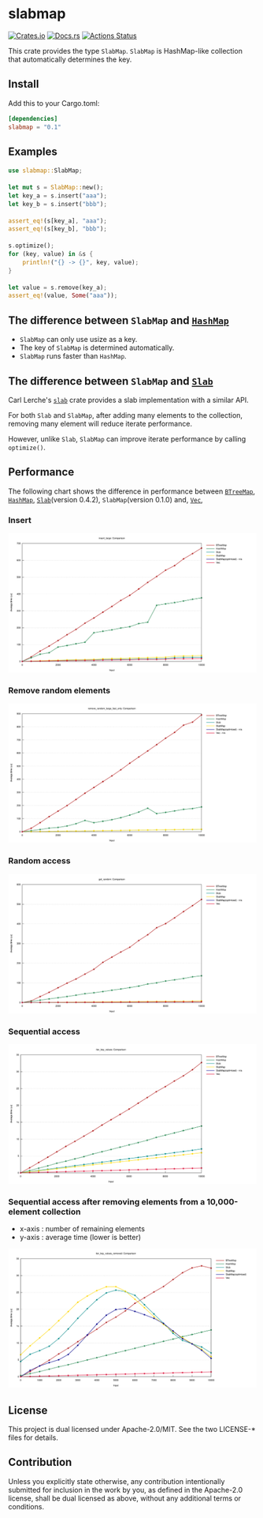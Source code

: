 # slabmap

[![Crates.io](https://img.shields.io/crates/v/slabmap.svg)](https://crates.io/crates/slabmap)
[![Docs.rs](https://docs.rs/slabmap/badge.svg)](https://docs.rs/crate/slabmap)
[![Actions Status](https://github.com/frozenlib/slabmap/workflows/build/badge.svg)](https://github.com/frozenlib/slabmap/actions)

This crate provides the type `SlabMap`.
`SlabMap` is HashMap-like collection that automatically determines the key.

## Install

Add this to your Cargo.toml:

```toml
[dependencies]
slabmap = "0.1"
```

## Examples

```rust
use slabmap::SlabMap;

let mut s = SlabMap::new();
let key_a = s.insert("aaa");
let key_b = s.insert("bbb");

assert_eq!(s[key_a], "aaa");
assert_eq!(s[key_b], "bbb");

s.optimize();
for (key, value) in &s {
    println!("{} -> {}", key, value);
}

let value = s.remove(key_a);
assert_eq!(value, Some("aaa"));
```

## The difference between `SlabMap` and [`HashMap`](https://doc.rust-lang.org/std/collections/struct.HashMap.html)

- `SlabMap` can only use usize as a key.
- The key of `SlabMap` is determined automatically.
- `SlabMap` runs faster than `HashMap`.

## The difference between `SlabMap` and [`Slab`](https://docs.rs/slab/0.4.2/slab/struct.Slab.html)

Carl Lerche's [`slab`](https://crates.io/crates/slab) crate provides a slab implementation with a similar API.

For both `Slab` and `SlabMap`, after adding many elements to the collection, removing many element will reduce iterate performance.

However, unlike `Slab`, `SlabMap` can improve iterate performance by calling `optimize()`.

## Performance

The following chart shows the difference in performance between
[`BTreeMap`](https://doc.rust-lang.org/std/collections/struct.BTreeMap.html),
[`HashMap`](https://doc.rust-lang.org/std/collections/struct.HashMap.html),
[`Slab`](https://docs.rs/slab/0.4.2/slab/struct.Slab.html)(version 0.4.2),
`SlabMap`(version 0.1.0) and,
[`Vec`](https://doc.rust-lang.org/std/vec/struct.Vec.html),

### Insert

![insert performance](https://github.com/frozenlib/slabmap/raw/images/bench/insert_large.svg)

### Remove random elements

![remove random elements performance](https://github.com/frozenlib/slabmap/raw/images/bench/remove_random_large_fast_only.svg)

### Random access

![random access performance](https://github.com/frozenlib/slabmap/raw/images/bench/get_random.svg)

### Sequential access

![sequential access performance](https://github.com/frozenlib/slabmap/raw/images/bench/iter_key_values.svg)

### Sequential access after removing elements from a 10,000-element collection

- x-axis : number of remaining elements
- y-axis : average time (lower is better)

![Sequential access after remove many elements performance](https://github.com/frozenlib/slabmap/raw/images/bench/iter_key_values_removed.svg)

## License

This project is dual licensed under Apache-2.0/MIT. See the two LICENSE-\* files for details.

## Contribution

Unless you explicitly state otherwise, any contribution intentionally submitted for inclusion in the work by you, as defined in the Apache-2.0 license, shall be dual licensed as above, without any additional terms or conditions.
